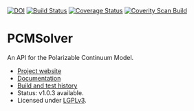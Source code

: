 [![DOI](https://zenodo.org/badge/doi/10.5281/zenodo.11910.png)](http://dx.doi.org/10.5281/zenodo.11910)
[![Build Status](https://travis-ci.org/PCMSolver/pcmsolver.svg?branch=release)](https://travis-ci.org/PCMSolver/pcmsolver)
[![Coverage Status](https://coveralls.io/repos/PCMSolver/pcmsolver/badge.svg?branch=release)](https://coveralls.io/r/PCMSolver/pcmsolver?branch=release)
[![Coverity Scan Build](https://scan.coverity.com/projects/3046/badge.svg)](https://scan.coverity.com/projects/3046)

PCMSolver
=========

An API for the Polarizable Continuum Model.

- [Project website](https://gitlab.com/PCMSolver/pcmsolver)
- [Documentation](http://pcmsolver.github.io/pcmsolver-doc)
- [Build and test history](https://travis-ci.org/PCMSolver/pcmsolver/builds)
- Status: v1.0.3 available.
- Licensed under [LGPLv3](../release/COPYING.LESSER).
